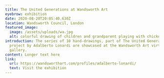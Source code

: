 ```yaml
---
title: The United Generations at Wandsworth Art
eyebrow: exhibition
date: 2020-08-20T20:05:40.630Z
location: Wandsworth Council, London
featured_image:
  image: /assets/uploads/wa.jpg
  alt: colorful drawing of children and grandparent playing with chickens in gardens
introduction: The series of 10 hand-drawings, part of The United Generation
  project by Adalberto Lonardi are showcased at the Wandsworth Art virtual
  gallery.
content: Longer text here
link:
  url: https://wandsworthart.com/profiles/adalberto-lonardi/
  text: Visit the exhibition
---
```

